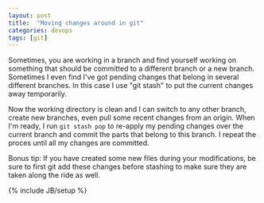 ```yaml
---
layout: post
title:  "Moving changes around in git"
categories: devops
tags: [git]
---
```


Sometimes, you are working in a branch and find yourself working on something that should be committed to a different branch or a new branch. Sometimes I even find I've got pending changes that belong in several different branches. In this case I use "git stash" to put the current changes away temporarily. 

Now the working directory is clean and I can switch to any other branch, create new branches, even pull some recent changes from an origin. When I'm ready, I run  `git stash pop` to re-apply my pending changes over the current branch and commit the parts that belong to this branch. I repeat the proces until all my changes are committed.

Bonus tip: If you have created some new files during your modifications, be sure to first git add these changes before stashing to make sure they are taken along the ride as well.

{% include JB/setup %}
